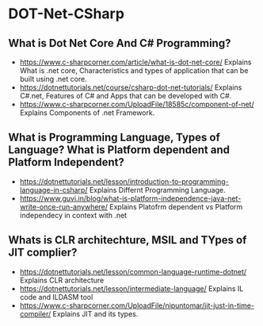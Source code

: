 # DOT-Net-CSharp

## What is Dot Net Core And C# Programming?

- https://www.c-sharpcorner.com/article/what-is-dot-net-core/
    Explains What is .net core, Characteristics and types of application that can be built using .net core.
- https://dotnettutorials.net/course/csharp-dot-net-tutorials/
    Explains C#.net, Features of C# and Apps that can be developed with C#.
- https://www.c-sharpcorner.com/UploadFile/18585c/component-of-net/
    Explains Components of .net Framework.


## What is Programming Language, Types of Language? What is Platform dependent and Platform Independent?

- https://dotnettutorials.net/lesson/introduction-to-programming-language-in-csharp/
    Explains Differnt Programming Language.
- https://www.guvi.in/blog/what-is-platform-independence-java-net-write-once-run-anywhere/
    Explains Platofrm dependent vs Platform independecy in context with .net

## Whats is CLR architechture, MSIL and TYpes of JIT complier?

- https://dotnettutorials.net/lesson/common-language-runtime-dotnet/
    Explains CLR architecture
- https://dotnettutorials.net/lesson/intermediate-language/
    Explains IL code and ILDASM tool
- https://www.c-sharpcorner.com/UploadFile/nipuntomar/jit-just-in-time-compiler/
    Explains JIT and its types.
  
